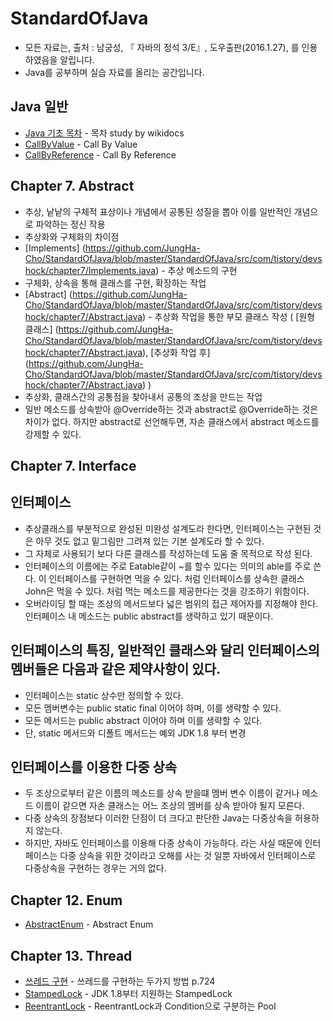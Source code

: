 # StandardOfJava
- 모든 자료는, 출처 : 남궁성, 『 자바의 정석 3/E』, 도우출판(2016.1.27), 를 인용하였음을 알립니다.
- Java를 공부하며 실습 자료를 올리는 공간입니다.

## Java 일반
- [Java 기초 목차](https://github.com/JungHa-Cho/StandardOfJava/tree/master/Java) - 목차 study by wikidocs
- [CallByValue](https://github.com/JungHa-Cho/StandardOfJava/blob/master/StandardOfJava/src/com/tistory/devshock/common/Counter.java) - Call By Value
- [CallByReference](https://github.com/JungHa-Cho/StandardOfJava/blob/master/StandardOfJava/src/com/tistory/devshock/common/Counter2.java) - Call By Reference

## Chapter 7. Abstract
- 추상, 낱낱의 구체적 표상이나 개념에서 공통된 성질을 뽑아 이를 일반적인 개념으로 파악하는 정신 작용
- 추상화와 구체화의 차이점
- [Implements] (https://github.com/JungHa-Cho/StandardOfJava/blob/master/StandardOfJava/src/com/tistory/devshock/chapter7/Implements.java) - 추상 메소드의 구현
- 구체화, 상속을 통해 클래스를 구현, 확장하는 작업
- [Abstract] (https://github.com/JungHa-Cho/StandardOfJava/blob/master/StandardOfJava/src/com/tistory/devshock/chapter7/Abstract.java) - 추상화 작업을 통한 부모 클래스 작성 ( [원형 클래스] (https://github.com/JungHa-Cho/StandardOfJava/blob/master/StandardOfJava/src/com/tistory/devshock/chapter7/Abstract.java), [추상화 작업 후] (https://github.com/JungHa-Cho/StandardOfJava/blob/master/StandardOfJava/src/com/tistory/devshock/chapter7/Abstract.java) )
- 추상화, 클래스간의 공통점을 찾아내서 공통의 조상을 만드는 작업
- 일반 메소드를 상속받아 @Override하는 것과 abstract로 @Override하는 것은 차이가 없다. 하지만 abstract로 선언해두면, 자손 클래스에서 abstract 메소드를 강제할 수 있다.

## Chapter 7. Interface

## 인터페이스
- 추상클래스를 부분적으로 완성된 미완성 설계도라 한다면, 인터페이스는 구현된 것은 아무 것도 없고 밑그림만 그려져 있는 기본 설계도라 할 수 있다.
- 그 자체로 사용되기 보다 다른 클래스를 작성하는데 도움 줄 목적으로 작성 된다.
- 인터페이스의 이름에는 주로 Eatable같이 ~를 할수 있다는 의미의 able를 주로 쓴다. 이 인터페이스를 구현하면 먹을 수 있다. 처럼 인터페이스를 상속한 클래스 John은 먹을 수 있다. 처럼 먹는 메소드를 제공한다는 것을 강조하기 위함이다.
- 오버라이딩 할 때는 조상의 메서드보다 넓은 범위의 접근 제어자를 지정해야 한다. 인터페이스 내 메소드는 public abstract를 생략하고 있기 때문이다.

## 인터페이스의 특징, 일반적인 클래스와 달리 인터페이스의 멤버들은 다음과 같은 제약사항이 있다.
- 인터페이스는 static 상수만 정의할 수 있다.
- 모든 멤버변수는 public static final 이어야 하며, 이를 생략할 수 있다.
- 모든 메서드는 public abstract 이어야 하며 이를 생략할 수 있다.
- 단, static 메서드와 디폴트 메서드는 예외 JDK 1.8 부터 변경

## 인터페이스를 이용한 다중 상속
- 두 조상으로부터 같은 이름의 메소드를 상속 받을떄 멤버 변수 이름이 같거나 메소드 이름이 같으면 자손 클래스는 어느 조상의 멤버를 상속 받아야 될지 모른다.
- 다중 상속의 장점보다 이러한 단점이 더 크다고 판단한 Java는 다중상속을 허용하지 않는다.
- 하지만, 자바도 인터페이스를 이용해 다중 상속이 가능하다. 라는 사실 때문에 인터페이스는 다중 상속을 위한 것이라고 오해를 사는 것 일뿐 자바에서 인터페이스로 다중상속을 구현하는 경우는 거의 없다.

## Chapter 12. Enum
- [AbstractEnum](https://github.com/JungHa-Cho/StandardOfJava/blob/master/StandardOfJava/src/com/tistory/devshock/chapter12/AbstractEnum.java) - Abstract Enum

## Chapter 13. Thread
- [쓰레드 구현](https://github.com/JungHa-Cho/StandardOfJava/blob/master/StandardOfJava/src/com/tistory/devshock/chapter13/ThreadExample1.java) - 쓰레드를 구현하는 두가지 방법 p.724
- [StampedLock](https://github.com/JungHa-Cho/StandardOfJava/blob/master/StandardOfJava/src/com/tistory/devshock/chapter13/ThreadExample2.java) - JDK 1.8부터 지원하는 StampedLock
- [ReentrantLock](https://github.com/JungHa-Cho/StandardOfJava/blob/master/StandardOfJava/src/com/tistory/devshock/chapter13/ThreadWaitExample1.java) - ReentrantLock과 Condition으로 구분하는 Pool
